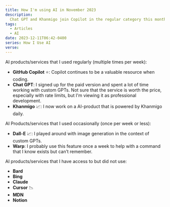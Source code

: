 ```yaml
---
title: How I'm using AI in November 2023
description:
  Chat GPT and Khanmigo join Copilot in the regular category this month
tags:
  - Articles
  - AI
date: 2023-12-11T06:42-0400
series: How I Use AI
verse:
---
```


AI products/services that I used regularly (multiple times per week):

- **GitHub Copilot** ⭐: Copilot continues to be a valuable resource when
  coding.
- **Chat GPT**: I signed up for the paid version and spent a lot of time working
  with custom GPTs. Not sure that the service is worth the price, especially
  with rate limits, but I'm viewing it as professional development.
- **Khanmigo** 📈: I now work on a AI-product that is powered by Khanmigo daily.

AI Products/services that I used occasionally (once per week or less):

- **Dall-E** 📈: I played around with image generation in the context of custom
  GPTs.
- **Warp**: I probably use this feature once a week to help with a command that
  I know exists but can’t remember.

AI products/services that I have access to but did not use:

- **Bard**
- **Bing**
- **Claude**
- **Cursor** 📉
- **MDN**
- **Notion**
